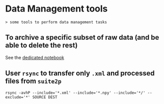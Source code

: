 # Data Management tools

    > some tools to perform data management tasks

## To archive a specific subset of raw data (and be able to delete the rest)

See the [dedicated notebook](Find-Raw-Data-from-Folders-of-NWB-files.ipynb)

## User `rsync` to transfer only `.xml` and processed files from `suite2p`

```
rsync -avhP --include='*.xml' --include='*.npy' --include='*/' --exclude='*' SOURCE DEST
```



